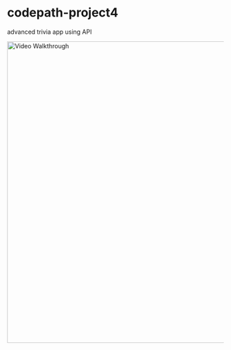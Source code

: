 # codepath-project4
advanced trivia app using API

<img src='Untitled.gif' width='700' alt='Video Walkthrough' />
